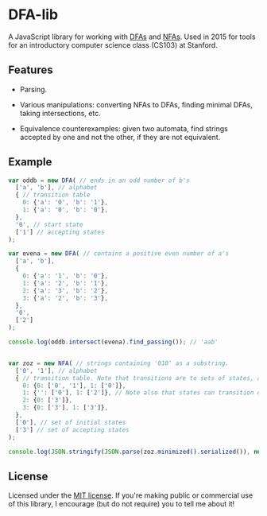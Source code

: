 DFA-lib
==============

A JavaScript library for working with [DFAs](https://en.wikipedia.org/wiki/Deterministic_finite_automaton) and [NFAs](https://en.wikipedia.org/wiki/Nondeterministic_finite_automaton). Used in 2015 for tools for an introductory computer science class (CS103) at Stanford.


Features
--------

* Parsing. 

* Various manipulations: converting NFAs to DFAs, finding minimal DFAs, taking intersections, etc.

* Equivalence counterexamples: given two automata, find strings accepted by one and not the other, if they are not equivalent.


Example
-------

```javascript
var oddb = new DFA( // ends in an odd number of b's
  ['a', 'b'], // alphabet
  { // transition table
    0: {'a': '0', 'b': '1'},
    1: {'a': '0', 'b': '0'},
  },
  '0', // start state
  ['1'] // accepting states
);

var evena = new DFA( // contains a positive even number of a's
  ['a', 'b'],
  {
    0: {'a': '1', 'b': '0'},
    1: {'a': '2', 'b': '1'},
    2: {'a': '3', 'b': '2'},
    3: {'a': '2', 'b': '3'},
  },
  '0',
  ['2']
);

console.log(oddb.intersect(evena).find_passing()); // 'aab'


var zoz = new NFA( // strings containing '010' as a substring.
  ['0', '1'], // alphabet
  { // transition table. Note that transitions are to sets of states, and that transitions can be absent (equivalent to mapping to the empty set).
    0: {0: ['0', '1'], 1: ['0']},
    1: {'': ['0'], 1: ['2']}, // Note also that states can transition on the empty string (i.e., an epsilon transition), though it's entirely redundant in this particular automaton.
    2: {0: ['3']},
    3: {0: ['3'], 1: ['3']},
  },
  ['0'], // set of initial states
  ['3'] // set of accepting states
);

console.log(JSON.stringify(JSON.parse(zoz.minimized().serialized()), null, '  ')); // prints a human-readable serialization of the minimal equivalent DFA.
```

License
-------

Licensed under the [MIT license](http://opensource.org/licenses/MIT). If you're making public or commercial use of this library, I encourage (but do not require) you to tell me about it!
